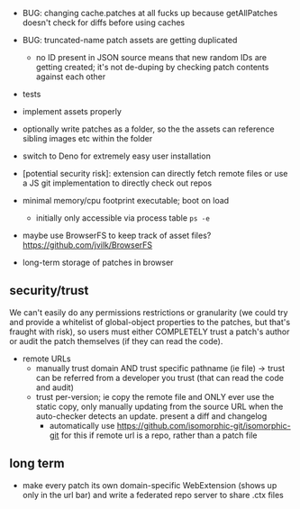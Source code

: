 - BUG: changing cache.patches at all fucks up because getAllPatches doesn't check for diffs before using caches

- BUG: truncated-name patch assets are getting duplicated
	- no ID present in JSON source means that new random IDs are getting created; it's not de-duping by checking patch contents against each other

- tests

- implement assets properly

- optionally write patches as a folder, so the the assets can reference sibling images etc within the folder

- switch to Deno for extremely easy user installation

- [potential security risk]: extension can directly fetch remote files or use a JS git implementation to directly check out repos

- minimal memory/cpu footprint executable; boot on load
	- initially only accessible via process table `ps -e`

- maybe use BrowserFS to keep track of asset files? https://github.com/jvilk/BrowserFS

- long-term storage of patches in browser 


## security/trust

We can't easily do any permissions restrictions or granularity (we could try and provide a whitelist of global-object properties to the patches, but that's fraught with risk), so users must either COMPLETELY trust a patch's author or audit the patch themselves (if they can read the code).

- remote URLs
	- manually trust domain AND trust specific pathname (ie file) -> trust can be referred from a developer you trust (that can read the code and audit)
	- trust per-version; ie copy the remote file and ONLY ever use the static copy, only manually updating from the source URL when the auto-checker detects an update. present a diff and changelog
		- automatically use https://github.com/isomorphic-git/isomorphic-git for this if remote url is a repo, rather than a patch file




## long term

- make every patch its own domain-specific WebExtension (shows up only in the url bar) and write a federated repo server to share .ctx files